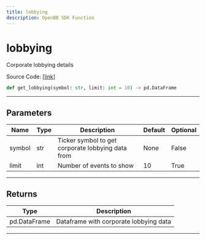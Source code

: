 ```yaml
---
title: lobbying
description: OpenBB SDK Function
---
```


# lobbying

Corporate lobbying details

Source Code: [[link](https://github.com/OpenBB-finance/OpenBBTerminal/tree/main/openbb_terminal/stocks/government/quiverquant_model.py#L531)]

```python
def get_lobbying(symbol: str, limit: int = 10) -> pd.DataFrame
```

---

## Parameters

| Name | Type | Description | Default | Optional |
| ---- | ---- | ----------- | ------- | -------- |
| symbol | str | Ticker symbol to get corporate lobbying data from | None | False |
| limit | int | Number of events to show | 10 | True |


---

## Returns

| Type | Description |
| ---- | ----------- |
| pd.DataFrame | Dataframe with corporate lobbying data |
---

